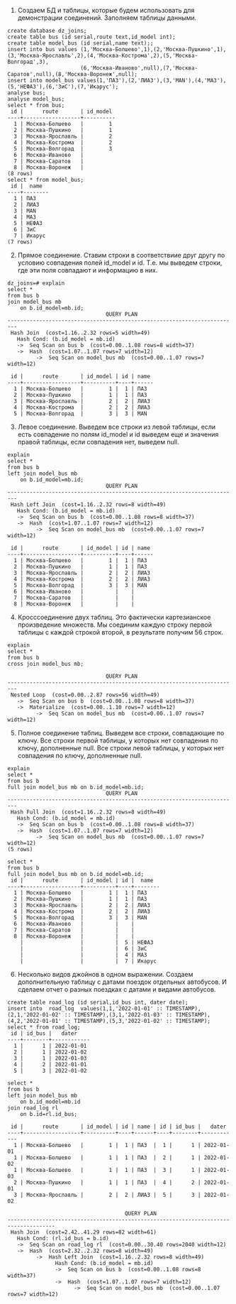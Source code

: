 1. Создаем БД и таблицы, которые будем использовать для демонстрации соединений. Заполняем таблицы данными.
```
create database dz_joins;
create table bus (id serial,route text,id_model int);
create table model_bus (id serial,name text);;
insert into bus values (1,'Москва-Болшево',1),(2,'Москва-Пушкино',1),(3,'Москва-Ярославль',2),(4,'Москва-Кострома',2),(5,'Москва-Волгорад',3),
                       (6,'Москва-Иваново',null),(7,'Москва-Саратов',null),(8,'Москва-Воронеж',null);
insert into model_bus values(1,'ПАЗ'),(2,'ЛИАЗ'),(3,'MAN'),(4,'МАЗ'),(5,'НЕФАЗ'),(6,'ЗиС'),(7,'Икарус');
analyse bus;
analyse model_bus;
select * from bus;
 id |      route       | id_model 
----+------------------+----------
  1 | Москва-Болшево   |        1
  2 | Москва-Пушкино   |        1
  3 | Москва-Ярославль |        2
  4 | Москва-Кострома  |        2
  5 | Москва-Волгорад  |        3
  6 | Москва-Иваново   |         
  7 | Москва-Саратов   |         
  8 | Москва-Воронеж   |         
(8 rows)
select * from model_bus;
 id |  name  
----+--------
  1 | ПАЗ
  2 | ЛИАЗ
  3 | MAN
  4 | МАЗ
  5 | НЕФАЗ
  6 | ЗиС
  7 | Икарус
(7 rows)

```

2. Прямое соединение.
Ставим строки в соответствиие друг другу по условию совпадения полей id_model и id. Т.е. мы выведем строки, где эти поля совпадают и информацию в них.
```
dz_joins=# explain
select *
from bus b
join model_bus mb
    on b.id_model=mb.id;
                               QUERY PLAN                                
-------------------------------------------------------------------------
 Hash Join  (cost=1.16..2.32 rows=5 width=49)
   Hash Cond: (b.id_model = mb.id)
   ->  Seq Scan on bus b  (cost=0.00..1.08 rows=8 width=37)
   ->  Hash  (cost=1.07..1.07 rows=7 width=12)
         ->  Seq Scan on model_bus mb  (cost=0.00..1.07 rows=7 width=12)
         
 id |      route       | id_model | id | name 
----+------------------+----------+----+------
  1 | Москва-Болшево   |        1 |  1 | ПАЗ
  2 | Москва-Пушкино   |        1 |  1 | ПАЗ
  3 | Москва-Ярославль |        2 |  2 | ЛИАЗ
  4 | Москва-Кострома  |        2 |  2 | ЛИАЗ
  5 | Москва-Волгорад  |        3 |  3 | MAN
```
3. Левое соединение.
Выведем все строки из левой таблицы, если есть совпадение по полям id_model и id выведем еще и значения правой таблицы, если совпадения нет, выведем null.
```
explain
select *
from bus b
left join model_bus mb
    on b.id_model=mb.id;
                               QUERY PLAN                                
-------------------------------------------------------------------------
 Hash Left Join  (cost=1.16..2.32 rows=8 width=49)
   Hash Cond: (b.id_model = mb.id)
   ->  Seq Scan on bus b  (cost=0.00..1.08 rows=8 width=37)
   ->  Hash  (cost=1.07..1.07 rows=7 width=12)
         ->  Seq Scan on model_bus mb  (cost=0.00..1.07 rows=7 width=12)

 id |      route       | id_model | id | name 
----+------------------+----------+----+------
  1 | Москва-Болшево   |        1 |  1 | ПАЗ
  2 | Москва-Пушкино   |        1 |  1 | ПАЗ
  3 | Москва-Ярославль |        2 |  2 | ЛИАЗ
  4 | Москва-Кострома  |        2 |  2 | ЛИАЗ
  5 | Москва-Волгорад  |        3 |  3 | MAN
  6 | Москва-Иваново   |          |    | 
  7 | Москва-Саратов   |          |    | 
  8 | Москва-Воронеж   |          |    | 
```
4. Кросссоединение двух таблиц.
Это фактически картезианское произведение множеств. Мы соединим каждую строку первой таблицы с каждой строкой второй, в результате получим 56 строк.
``` 
explain
select *
from bus b
cross join model_bus mb;

                               QUERY PLAN                                
-------------------------------------------------------------------------
 Nested Loop  (cost=0.00..2.87 rows=56 width=49)
   ->  Seq Scan on bus b  (cost=0.00..1.08 rows=8 width=37)
   ->  Materialize  (cost=0.00..1.10 rows=7 width=12)
         ->  Seq Scan on model_bus mb  (cost=0.00..1.07 rows=7 width=12)

```
5. Полное соединение таблиц.
Выведем все строки, совпадающие по ключу. Все строки первой таблицы, у которых нет совпадения по ключу, дополненные null. Все строки левой таблицы, у которых нет совпадения по ключу, дополненные null.
```
explain 
select *
from bus b
full join model_bus mb on b.id_model=mb.id;
                               QUERY PLAN                                
-------------------------------------------------------------------------
 Hash Full Join  (cost=1.16..2.32 rows=8 width=49)
   Hash Cond: (b.id_model = mb.id)
   ->  Seq Scan on bus b  (cost=0.00..1.08 rows=8 width=37)
   ->  Hash  (cost=1.07..1.07 rows=7 width=12)
         ->  Seq Scan on model_bus mb  (cost=0.00..1.07 rows=7 width=12)
(5 rows)

select *
from bus b
full join model_bus mb on b.id_model=mb.id;
 id |      route       | id_model | id |  name  
----+------------------+----------+----+--------
  1 | Москва-Болшево   |        1 |  1 | ПАЗ
  2 | Москва-Пушкино   |        1 |  1 | ПАЗ
  3 | Москва-Ярославль |        2 |  2 | ЛИАЗ
  4 | Москва-Кострома  |        2 |  2 | ЛИАЗ
  5 | Москва-Волгорад  |        3 |  3 | MAN
  6 | Москва-Иваново   |          |    | 
  7 | Москва-Саратов   |          |    | 
  8 | Москва-Воронеж   |          |    | 
    |                  |          |  5 | НЕФАЗ
    |                  |          |  6 | ЗиС
    |                  |          |  4 | МАЗ
    |                  |          |  7 | Икарус

```
6. Несколько видов джойнов в одном выражении.
Создаем дополнительную таблицу с датами поездок отдельных автобусов. И сделаем отчет о разных поездках с датами и видами автобусов.
```
create table road_log (id serial,id_bus int, dater date);
insert into  road_log  values(1,1,'2022-01-01' :: TIMESTAMP),(2,1,'2022-01-02' :: TIMESTAMP),(3,1,'2022-01-03' :: TIMESTAMP),(4,2,'2022-01-01' :: TIMESTAMP),(5,3,'2022-01-02' :: TIMESTAMP);
select * from road_log;
 id | id_bus |   dater    
----+--------+------------
  1 |      1 | 2022-01-01
  2 |      1 | 2022-01-02
  3 |      1 | 2022-01-03
  4 |      2 | 2022-01-01
  5 |      3 | 2022-01-02

select *
from bus b
left join model_bus mb
    on b.id_model=mb.id
join road_log rl 
    on b.id=rl.id_bus;
    
 id |      route       | id_model | id | name | id | id_bus |   dater    
----+------------------+----------+----+------+----+--------+------------
  1 | Москва-Болшево   |        1 |  1 | ПАЗ  |  1 |      1 | 2022-01-01
  1 | Москва-Болшево   |        1 |  1 | ПАЗ  |  2 |      1 | 2022-01-02
  1 | Москва-Болшево   |        1 |  1 | ПАЗ  |  3 |      1 | 2022-01-03
  2 | Москва-Пушкино   |        1 |  1 | ПАЗ  |  4 |      2 | 2022-01-01
  3 | Москва-Ярославль |        2 |  2 | ЛИАЗ |  5 |      3 | 2022-01-02

                                     QUERY PLAN                                      
-------------------------------------------------------------------------------------
 Hash Join  (cost=2.42..41.29 rows=82 width=61)
   Hash Cond: (rl.id_bus = b.id)
   ->  Seq Scan on road_log rl  (cost=0.00..30.40 rows=2040 width=12)
   ->  Hash  (cost=2.32..2.32 rows=8 width=49)
         ->  Hash Left Join  (cost=1.16..2.32 rows=8 width=49)
               Hash Cond: (b.id_model = mb.id)
               ->  Seq Scan on bus b  (cost=0.00..1.08 rows=8 width=37)
               ->  Hash  (cost=1.07..1.07 rows=7 width=12)
                     ->  Seq Scan on model_bus mb  (cost=0.00..1.07 rows=7 width=12)
```
